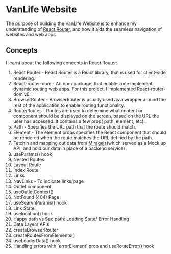 # VanLife Website

The purpose of building the VanLife Website is to enhance my understanding of [React Router](https://www.reactrouter.com), and how it aids the seamless navigation of websites and web apps.

## Concepts

I learnt about the following concepts in React Router:

1. React Router - React Router is a React library, that is used for client-side rendering.
2. React-router-dom - An npm package, that enables one implement dynamic routing web apps. For this project, I implemented React-router-dom v6.
3. BrowserRouter - BrowserRouter is usually used as a wrapper around the rest of the application to enable routing functionality.
4. Route/Routes - Routes are used to determine what content or component should be displayed on the screen, based on the URL the user has accessed. It contains a few prop( path, element, etc).
5. Path - Specifies the URL path that the route should match.
6. Element - The element props specifies the React component that should be rendered when the route matches the URL defined by the path.
7. Fetchin and mapping out data from [Miragejs](https://www.miragejs.com)(which served as a Mock up API, and hold our data in place of a backend service)
8. useParams() hook
9. Nested Routes
10. Layout Route
11. Index Route
12. Links
13. NavLinks - To indicate links/page
14. Outlet component
15. useOutletContext()
16. NotFound (404) Page
17. useSearvhParams() hook
18. Link State
19. uselocation() hook
20. Happy path vs Sad path: Loading State/ Error Handling
21. Data Layers APIs
22. createBrowserRouter
23. createRoutesFromElements()
24. useLoaderData() hook
25. Handling errors with 'errorElement' prop and useRouteError() hook
